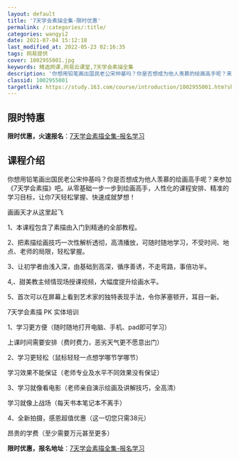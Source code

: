 ```yaml
---
layout: default
title: '7天学会素描全集-限时优惠'
permalink: /:categories/:title/
categories: wangyi2
date: 2021-07-04 15:12:18
last_modified_at: 2022-05-23 02:16:35
tags: 网易提供
cover: 1002955001.jpg
keywords: 精选网课,网易云课堂,7天学会素描全集
description: '你想用铅笔画出国民老公宋仲基吗？你是否想成为他人羡慕的绘画高手呢？来参加《7天学会素描》吧。从零基础一步一步到绘画高手，'
classid: 1002955001
targetlink: https://study.163.com/course/introduction/1002955001.htm?share=1&shareId=1025206652&utm_campaign=share&utm_medium=iphoneShare&utm_source=&utm_u=1025206652
---
```


## 限时特惠

**限时优惠，火速报名**：[7天学会素描全集-报名学习](https://study.163.com/course/introduction/1002955001.htm?share=1&shareId=1025206652&utm_campaign=share&utm_medium=iphoneShare&utm_source=&utm_u=1025206652)

## 课程介绍

你想用铅笔画出国民老公宋仲基吗？你是否想成为他人羡慕的绘画高手呢？来参加《7天学会素描》吧。从零基础一步一步到绘画高手，人性化的课程安排、精准的学习目标，让你7天轻松掌握、快速成就梦想！



画画天才从这里起飞

1、本课程包含了素描由入门到精通的全部教程。

2、把素描绘画技巧一次性解析透彻，高清播放，可随时随地学习，不受时间、地点、老师的局限，轻松掌握。

3、让初学者由浅入深，由基础到高深，循序善诱，不走弯路，事倍功半。

4,、甜美教主倾情现场授课视频，大幅度提升绘画水平。

5、首次可以在屏幕上看到艺术家的独特表现手法，令你茅塞顿开，耳目一新。



7天学会素描 PK 实体培训

1、学习更方便（随时随地打开电脑、手机、pad即可学习）

   上课时间需要安排（费时费力，恶劣天气更不愿意出门）



2、学习更轻松（鼠标轻轻一点想学哪节学哪节）

   学习效果不能保证（老师专业及水平不同效果没有保证）



3、学习就像看电影（老师亲自演示绘画及讲解技巧，全高清）

   学习就像上战场（每天书本笔记本不离手）



4、全新拍摄，感恩超值优惠（这一切您只需38元）

   昂贵的学费（至少需要万元甚至更多）

**限时优惠，报名地址**：[7天学会素描全集-报名学习](https://study.163.com/course/introduction/1002955001.htm?share=1&shareId=1025206652&utm_campaign=share&utm_medium=iphoneShare&utm_source=&utm_u=1025206652)

